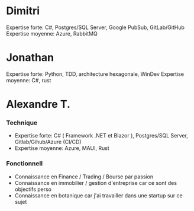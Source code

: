 # Dimitri
Expertise forte: C#, Postgres/SQL Server, Google PubSub, GitLab/GitHub
Expertise moyenne: Azure, RabbitMQ

# Jonathan
Expertise forte: Python, TDD, architecture hexagonale, WinDev
Expertise moyenne: C#, rust

# Alexandre T.

### Technique
  - Expertise forte:  C# ( Framework .NET et Blazor ), Postgres/SQL Server, Gitlab/Gihub/Azure (CI/CD)
  - Expertise moyenne: Azure, MAUI, Rust

### Fonctionnell
  - Connaissance en Finance / Trading / Bourse par passion
  - Connaissance en immobilier / gestion d'entreprise car ce sont des objectifs perso
  - Connaissance en botanique car j'ai travailler dans une startup sur ce sujet
